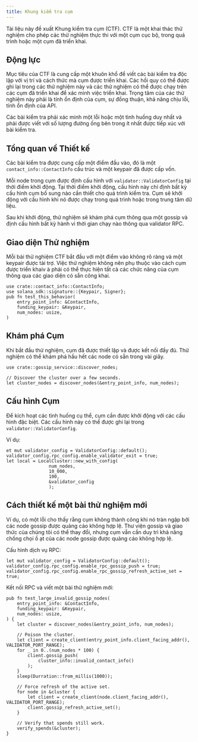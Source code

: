 ```yaml
---
title: Khung kiểm tra cụm
---
```


Tài liệu này đề xuất Khung kiểm tra cụm \(CTF\). CTF là một khai thác thử nghiệm cho phép các thử nghiệm thực thi với một cụm cục bộ, trong quá trình hoặc một cụm đã triển khai.

## Động lực

Mục tiêu của CTF là cung cấp một khuôn khổ để viết các bài kiểm tra độc lập với vị trí và cách thức mà cụm được triển khai. Các hồi quy có thể được ghi lại trong các thử nghiệm này và các thử nghiệm có thể được chạy trên các cụm đã triển khai để xác minh việc triển khai. Trọng tâm của các thử nghiệm này phải là tính ổn định của cụm, sự đồng thuận, khả năng chịu lỗi, tính ổn định của API.

Các bài kiểm tra phải xác minh một lỗi hoặc một tình huống duy nhất và phải được viết với số lượng đường ống bên trong ít nhất được tiếp xúc với bài kiểm tra.

## Tổng quan về Thiết kế

Các bài kiểm tra được cung cấp một điểm đầu vào, đó là một `contact_info::ContactInfo` cấu trúc và một keypair đã được cấp vốn.

Mỗi node trong cụm được định cấu hình với `validator::ValidatorConfig` tại thời điểm khởi động. Tại thời điểm khởi động, cấu hình này chỉ định bất kỳ cấu hình cụm bổ sung nào cần thiết cho quá trình kiểm tra. Cụm sẽ khởi động với cấu hình khi nó được chạy trong quá trình hoặc trong trung tâm dữ liệu.

Sau khi khởi động, thử nghiệm sẽ khám phá cụm thông qua một gossip và định cấu hình bất kỳ hành vi thời gian chạy nào thông qua validator RPC.

## Giao diện Thử nghiệm

Mỗi bài thử nghiệm CTF bắt đầu với một điểm vào không rõ ràng và một keypair được tài trợ. Việc thử nghiệm không nên phụ thuộc vào cách cụm được triển khaiv à phải có thể thực hiện tất cả các chức năng của cụm thông qua các giao diện có sẵn công khai.

```text
use crate::contact_info::ContactInfo;
use solana_sdk::signature::{Keypair, Signer};
pub fn test_this_behavior(
    entry_point_info: &ContactInfo,
    funding_keypair: &Keypair,
    num_nodes: usize,
)
```

## Khám phá Cụm

Khi bắt đầu thử nghiệm, cụm đã được thiết lập và được kết nối đầy đủ. Thử nghiệm có thể khám phá hầu hết các node có sẵn trong vài giây.

```text
use crate::gossip_service::discover_nodes;

// Discover the cluster over a few seconds.
let cluster_nodes = discover_nodes(&entry_point_info, num_nodes);
```

## Cấu hình Cụm

Để kích hoạt các tình huống cụ thể, cụm cần được khởi động với các cấu hình đặc biệt. Các cấu hình này có thể được ghi lại trong `validator::ValidatorConfig`.

Ví dụ:

```text
et mut validator_config = ValidatorConfig::default();
validator_config.rpc_config.enable_validator_exit = true;
let local = LocalCluster::new_with_config(
                num_nodes,
                10_000,
                100,
                &validator_config
                );
```

## Cách thiết kế một bài thử nghiệm mới

Ví dụ, có một lỗi cho thấy rằng cụm không thành công khi nó tràn ngập bởi các node gossip được quảng cáo không hợp lệ. Thư viện gossip và giao thức của chúng tôi có thể thay đổi, nhưng cụm vẫn cần duy trì khả năng chống chọi ồ ạt của các node gossip được quảng cáo không hợp lệ.

Cấu hình dịch vụ RPC:

```text
let mut validator_config = ValidatorConfig::default();
validator_config.rpc_config.enable_rpc_gossip_push = true;
validator_config.rpc_config.enable_rpc_gossip_refresh_active_set = true;
```

Kết nối RPC và viết một bài thử nghiệm mới:

```text
pub fn test_large_invalid_gossip_nodes(
    entry_point_info: &ContactInfo,
    funding_keypair: &Keypair,
    num_nodes: usize,
) {
    let cluster = discover_nodes(&entry_point_info, num_nodes);

    // Poison the cluster.
    let client = create_client(entry_point_info.client_facing_addr(), VALIDATOR_PORT_RANGE);
    for _ in 0..(num_nodes * 100) {
        client.gossip_push(
            cluster_info::invalid_contact_info()
        );
    }
    sleep(Durration::from_millis(1000));

    // Force refresh of the active set.
    for node in &cluster {
        let client = create_client(node.client_facing_addr(), VALIDATOR_PORT_RANGE);
        client.gossip_refresh_active_set();
    }

    // Verify that spends still work.
    verify_spends(&cluster);
}
```
